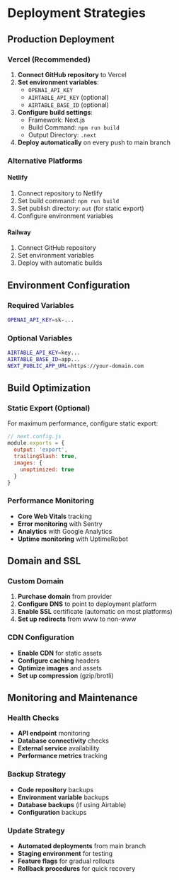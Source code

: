 # Deployment Strategies

## Production Deployment

### Vercel (Recommended)
1. **Connect GitHub repository** to Vercel
2. **Set environment variables**:
   - `OPENAI_API_KEY`
   - `AIRTABLE_API_KEY` (optional)
   - `AIRTABLE_BASE_ID` (optional)
3. **Configure build settings**:
   - Framework: Next.js
   - Build Command: `npm run build`
   - Output Directory: `.next`
4. **Deploy automatically** on every push to main branch

### Alternative Platforms

#### Netlify
1. Connect repository to Netlify
2. Set build command: `npm run build`
3. Set publish directory: `out` (for static export)
4. Configure environment variables

#### Railway
1. Connect GitHub repository
2. Set environment variables
3. Deploy with automatic builds

## Environment Configuration

### Required Variables
```bash
OPENAI_API_KEY=sk-...
```

### Optional Variables
```bash
AIRTABLE_API_KEY=key...
AIRTABLE_BASE_ID=app...
NEXT_PUBLIC_APP_URL=https://your-domain.com
```

## Build Optimization

### Static Export (Optional)
For maximum performance, configure static export:

```javascript
// next.config.js
module.exports = {
  output: 'export',
  trailingSlash: true,
  images: {
    unoptimized: true
  }
}
```

### Performance Monitoring
- **Core Web Vitals** tracking
- **Error monitoring** with Sentry
- **Analytics** with Google Analytics
- **Uptime monitoring** with UptimeRobot

## Domain and SSL

### Custom Domain
1. **Purchase domain** from provider
2. **Configure DNS** to point to deployment platform
3. **Enable SSL** certificate (automatic on most platforms)
4. **Set up redirects** from www to non-www

### CDN Configuration
- **Enable CDN** for static assets
- **Configure caching** headers
- **Optimize images** and assets
- **Set up compression** (gzip/brotli)

## Monitoring and Maintenance

### Health Checks
- **API endpoint** monitoring
- **Database connectivity** checks
- **External service** availability
- **Performance metrics** tracking

### Backup Strategy
- **Code repository** backups
- **Environment variable** backups
- **Database backups** (if using Airtable)
- **Configuration** backups

### Update Strategy
- **Automated deployments** from main branch
- **Staging environment** for testing
- **Feature flags** for gradual rollouts
- **Rollback procedures** for quick recovery
